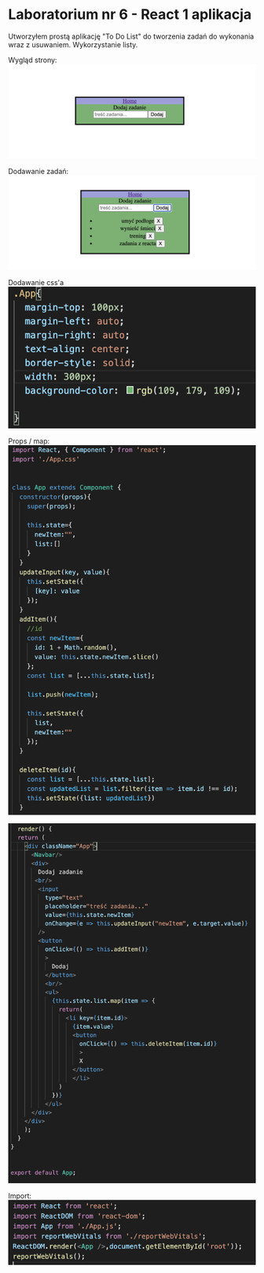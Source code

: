# Laboratorium nr 6 -  React 1 aplikacja

Utworzyłem prostą aplikację "To Do List" do tworzenia zadań do wykonania wraz z usuwaniem.
Wykorzystanie listy.

Wygląd strony:
![](img/1.png)

Dodawanie zadań:
![](img/2.png)

Dodawanie css'a
![](img/4.png)

Props / map:
![](img/5.png)

![](img/6.png)

Import:
![](img/3.png)

